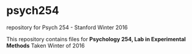 # psych254
repository for Psych 254 - Stanford Winter 2016

This repository contains files for **Psychology 254, Lab in Experimental Methods**
Taken Winter of 2016
